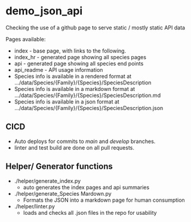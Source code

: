 # demo_json_api

Checking the use of a github page to serve static / mostly static API data 

Pages available:
- index  - base page, with links to the following. 
- index_hr  - generated page showing all species pages 
- api - generated page showing all species end points 
- api_readme - API usage information
- Species info is available in a rendered format at .../data/Species/{Family}/{Species}/SpeciesDescription
- Species info is available in a markdown format at .../data/Species/{Family}/{Species}/SpeciesDescription.md
- Species info is available in a json format at .../data/Species/{Family}/{Species}/SpeciesDescription.json


## CICD 
- Auto deploys for commits to *main* and *develop* branches.
- linter and test build are done on all pull requests. 

## Helper/ Generator functions 
- ./helper/generate_index.py
   - auto generates the index pages and api summaries
- ./helper/generate_Species Mardown.py
   - Formats the JSON into a markdown page for human consumption
- ./helper/linter.py
   - loads and checks all .json files in the repo for usability 

